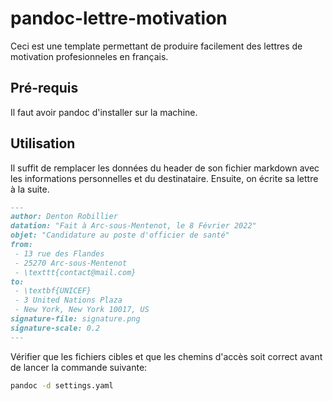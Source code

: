 # pandoc-lettre-motivation

Ceci est une template permettant de produire facilement des lettres de motivation profesionneles en français.

## Pré-requis

Il faut avoir pandoc d'installer sur la machine.

## Utilisation
Il suffit de remplacer les données du header de son fichier markdown avec les informations personnelles et du destinataire. Ensuite, on écrite sa lettre à la suite.

```markdown
---
author: Denton Robillier
datation: "Fait à Arc-sous-Mentenot, le 8 Février 2022"
objet: "Candidature au poste d'officier de santé"
from:
 - 13 rue des Flandes
 - 25270 Arc-sous-Mentenot
 - \texttt{contact@mail.com}
to: 
 - \textbf{UNICEF}
 - 3 United Nations Plaza
 - New York, New York 10017, US
signature-file: signature.png
signature-scale: 0.2
---
```

Vérifier que les fichiers cibles et que les chemins d'accès soit correct avant de lancer la commande suivante:
```bash
pandoc -d settings.yaml
```

